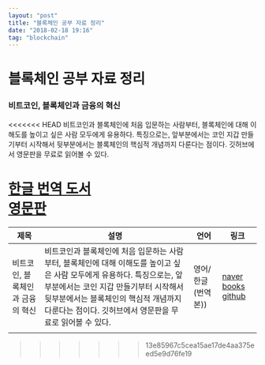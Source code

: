 ```yaml
---
layout: "post"
title: "블록체인 공부 자료 정리"
date: "2018-02-18 19:16"
tag: "blockchain"
---
```


# 블록체인 공부 자료 정리


### 비트코인, 블록체인과 금융의 혁신

<<<<<<< HEAD
비트코인과 블록체인에 처음 입문하는 사람부터, 블록체인에 대해 이해도를 높이고 싶은 사람 모두에게 유용하다. 특징으로는, 앞부분에서는 코인 지갑 만들기부터 시작해서 뒷부분에서는 블록체인의 핵심적 개념까지 다룬다는 점이다. 깃허브에서 영문판을 무료로 읽어볼 수 있다.  

 [한글 번역 도서](http://book.naver.com/bookdb/book_detail.nhn?bid=9685493)  
  [영문판](https://github.com/bitcoinbook/bitcoinbook/blob/develop/book.asciidoc)
=======
|제목 | 설명 | 언어 | 링크 |
|----|----|-----|---- |
| 비트코인, 블록체인과 금융의 혁신 | 비트코인과 블록체인에 처음 입문하는 사람부터, 블록체인에 대해 이해도를 높이고 싶은 사람 모두에게 유용하다. 특징으로는, 앞부분에서는 코인 지갑 만들기부터 시작해서 뒷부분에서는 블록체인의 핵심적 개념까지 다룬다는 점이다. 깃허브에서 영문판을 무료로 읽어볼 수 있다.  | 영어/한글(번역본)) | [naver books](http://book.naver.com/bookdb/book_detail.nhn?bid=9685493)   [github](https://github.com/bitcoinbook/bitcoinbook/blob/develop/book.asciidoc) |
|   |   |   |   |
>>>>>>> 13e85967c5cea15ae17de4aa375eed5e9d76fe19
